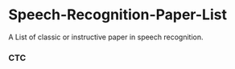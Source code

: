 # Speech-Recognition-Paper-List
A List of classic or instructive paper in speech recognition.

### CTC


